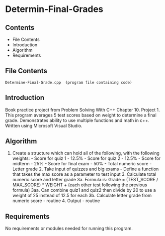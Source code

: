 # Determin-Final-Grades

Contents
---------------------
* File Contents
* Introduction
* Algorithm
* Requirements

## File Contents
	
	Determine-Final-Grade.cpp  (program file containing code)

## Introduction
Book practice project from Problem Solving With C++ Chapter 10. Project 1.
This program  averages 5 test scores based on weight to determine a final grade. Demonstrates ability to use multiple functions and math in c++.
Written using Microsoft Visual Studio. 

## Algorithm

1. Create a structure which can hold all of the following, with the following weights:
			- Score for quiz 1 - 12.5%
			- Score for quiz 2 - 12.5%
			- Score for midterm - 25%
			- Score for final exam - 50%
			- Total numeric score
			- Letter grade
		2. Take input of quizzes and big exams
			- Define a function that takes the max score as a parameter to test input
		3. Calculate total numeric score and letter grade
			3a. Formula is: Grade = (TEST_SCORE / MAX_SCORE) * WEIGHT + (each other test following the previous formula)
				3aa. Can combine quiz1 and quiz2 then divide by 20 to use a weight of 25 instead of 12.5 for each
			3b. Calculate letter grade from numeric score - routine
		4. Output - routine

## Requirements
No requirements or modules needed for running this program.
